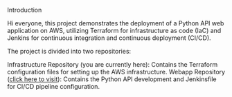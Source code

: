 Introduction

Hi everyone, this project demonstrates the deployment of a Python API web application on AWS, utilizing Terraform for infrastructure as code (IaC) and Jenkins for continuous integration and continuous deployment (CI/CD).

The project is divided into two repositories:

Infrastructure Repository (you are currently here): Contains the Terraform configuration files for setting up the AWS infrastructure.
Webapp Repository ([click here to visit]([url](https://github.com/PartySlayer/flask-api-jenkins/))): Contains the Python API development and Jenkinsfile for CI/CD pipeline configuration.

